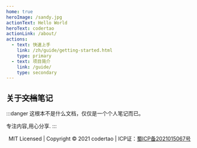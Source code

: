 ```yaml
---
home: true
heroImage: /sandy.jpg
actionText: Hello World
heroText: codertao
actionLink: /about/
actions:
  - text: 快速上手
    link: /zh/guide/getting-started.html
    type: primary
  - text: 项目简介
    link: /guide/
    type: secondary
---
```


## 关于~~文档~~笔记

:::danger
这根本不是什么文档，仅仅是一个个人笔记而已。

专注内容,用心分享.
:::

<p style="text-align:center;">MIT Licensed | Copyright © 2021 codertao | ICP证：<a href="http://beian.miit.gov.cn/" target="_blank" rel="noopener noreferrer">蜀ICP备2021015067号</a></p>
